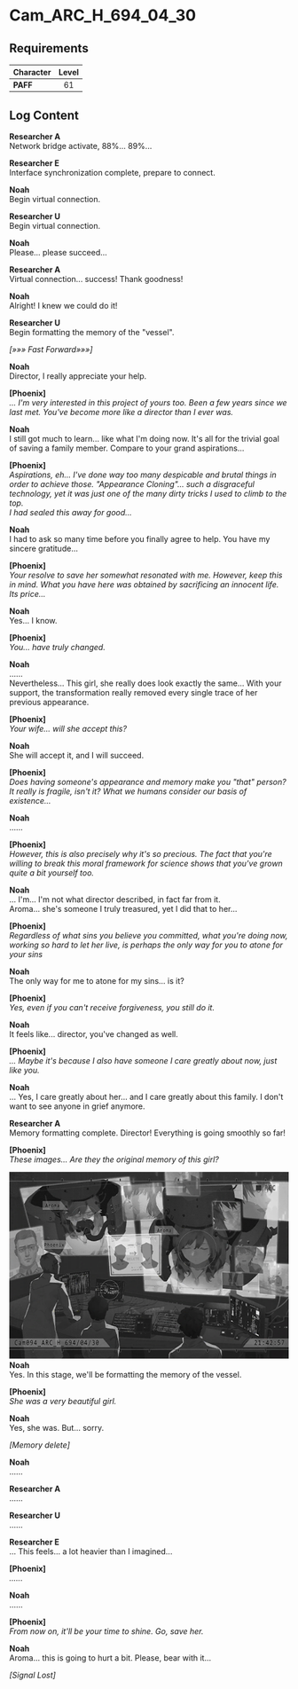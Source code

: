 # Cam_ARC_H_694_04_30
## Requirements
|Character|Level|
|---------|:---:|
|**PAFF** | 61  |

## Log Content
**Researcher A**<br>
Network bridge activate, 88%... 89%...

**Researcher E**<br>
Interface synchronization complete, prepare to connect.

**Noah**<br>
Begin virtual connection.

**Researcher U**<br>
Begin virtual connection.

**Noah**<br>
Please... please succeed...

**Researcher A**<br>
Virtual connection... success! Thank goodness!

**Noah**<br>
Alright! I knew we could do it!

**Researcher U**<br>
Begin formatting the memory of the "vessel".

*[»»» Fast Forward»»»]*

**Noah**<br>
Director, I really appreciate your help.

**[Phoenix]**<br>
*... I'm very interested in this project of yours too. Been a few years since we last met. You've become more like a director than I ever was.*

**Noah**<br>
I still got much to learn... like what I'm doing now. It's all for the trivial goal of saving a family member. Compare to your grand aspirations...

**[Phoenix]**<br>
*Aspirations, eh... I've done way too many despicable and brutal things in order to achieve those. "Appearance Cloning"... such a disgraceful technology, yet it was just one of the many dirty tricks I used to climb to the top.<br>
I had sealed this away for good...*

**Noah**<br>
I had to ask so many time before you finally agree to help. You have my sincere gratitude...

**[Phoenix]**<br>
*Your resolve to save her somewhat resonated with me. However, keep this in mind. What you have here was obtained by sacrificing an innocent life. Its price...*

**Noah**<br>
Yes... I know.

**[Phoenix]**<br>
*You... have truly changed.*

**Noah**<br>
......<br>
Nevertheless... This girl, she really does look exactly the same... With your support, the transformation really removed every single trace of her previous appearance.

**[Phoenix]**<br>
*Your wife... will she accept this?*

**Noah**<br>
She will accept it, and I will succeed.

**[Phoenix]**<br>
*Does having someone's appearance and memory make you "that" person?<br>
It really is fragile, isn't it? What we humans consider our basis of existence...*

**Noah**<br>
......

**[Phoenix]**<br>
*However, this is also precisely why it's so precious. The fact that you're willing to break this moral framework for science shows that you've grown quite a bit yourself too.*

**Noah**<br>
... I'm... I'm not what director described, in fact far from it.<br>
Aroma... she's someone I truly treasured, yet I did that to her...

**[Phoenix]**<br>
*Regardless of what sins you believe you committed, what you're doing now, working so hard to let her live, is perhaps the only way for you to atone for your sins*

**Noah**<br>
The only way for me to atone for my sins... is it?

**[Phoenix]**<br>
*Yes, even if you can't receive forgiveness, you still do it.*

**Noah**<br>
It feels like... director, you've changed as well.

**[Phoenix]**<br>
*... Maybe it's because I also have someone I care greatly about now, just like you.*

**Noah**<br>
... Yes, I care greatly about her... and I care greatly about this family. I don't want to see anyone in grief anymore.

**Researcher A**<br>
Memory formatting complete. Director! Everything is going smoothly so far!

**[Phoenix]**<br>
*These images... Are they the original memory of this girl?*

![pos3301.png](./attachments/pos3301.png)
**Noah**<br>
Yes. In this stage, we'll be formatting the memory of the vessel.

**[Phoenix]**<br>
*She was a very beautiful girl.*

**Noah**<br>
Yes, she was. But... sorry.

*\[Memory delete\]*

**Noah**<br>
......

**Researcher A**<br>
......

**Researcher U**<br>
......

**Researcher E**<br>
... This feels... a lot heavier than I imagined...

**[Phoenix]**<br>
*......*

**Noah**<br>
......

**[Phoenix]**<br>
*From now on, it'll be your time to shine. Go, save her.*

**Noah**<br>
Aroma... this is going to hurt a bit. Please, bear with it...

*[Signal Lost]*
